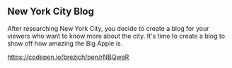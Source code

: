 ## New York City Blog

After researching New York City, you decide to create a blog for your viewers who want to know more about the city.
It's time to create a blog to show off how amazing the Big Apple is.

https://codepen.io/brezich/pen/rNBQwaR
